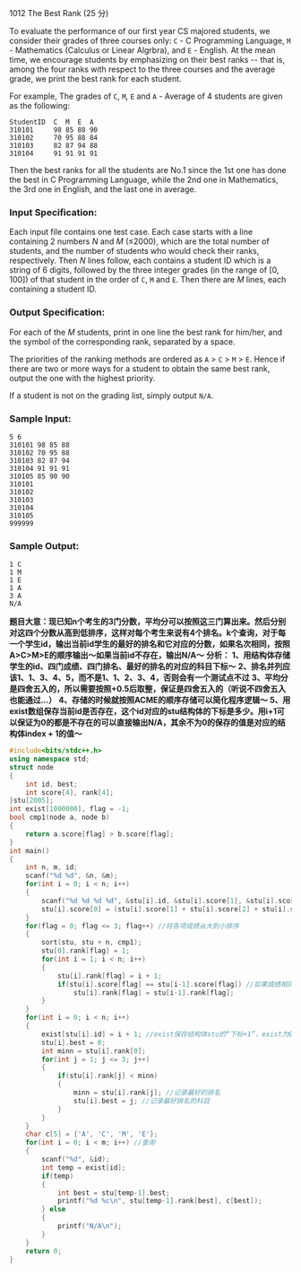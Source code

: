 1012 The Best Rank (25 分)

To evaluate the performance of our first year CS majored students, we consider their grades of three courses only: `C` - C Programming Language, `M` - Mathematics (Calculus or Linear Algrbra), and `E` - English. At the mean time, we encourage students by emphasizing on their best ranks -- that is, among the four ranks with respect to the three courses and the average grade, we print the best rank for each student.

For example, The grades of `C`, `M`, `E` and `A` - Average of 4 students are given as the following:

```
StudentID  C  M  E  A
310101     98 85 88 90
310102     70 95 88 84
310103     82 87 94 88
310104     91 91 91 91
```

Then the best ranks for all the students are No.1 since the 1st one has done the best in C Programming Language, while the 2nd one in Mathematics, the 3rd one in English, and the last one in average.

### Input Specification:

Each input file contains one test case. Each case starts with a line containing 2 numbers *N* and *M* (≤2000), which are the total number of students, and the number of students who would check their ranks, respectively. Then *N* lines follow, each contains a student ID which is a string of 6 digits, followed by the three integer grades (in the range of [0, 100]) of that student in the order of `C`, `M` and `E`. Then there are *M* lines, each containing a student ID.

### Output Specification:

For each of the *M* students, print in one line the best rank for him/her, and the symbol of the corresponding rank, separated by a space.

The priorities of the ranking methods are ordered as `A` > `C` > `M` > `E`. Hence if there are two or more ways for a student to obtain the same best rank, output the one with the highest priority.

If a student is not on the grading list, simply output `N/A`.

### Sample Input:

```in
5 6
310101 98 85 88
310102 70 95 88
310103 82 87 94
310104 91 91 91
310105 85 90 90
310101
310102
310103
310104
310105
999999
```

### Sample Output:

```out
1 C
1 M
1 E
1 A
3 A
N/A
```

**题目大意：现已知n个考生的3门分数，平均分可以按照这三门算出来。然后分别对这四个分数从高到低排序，这样对每个考生来说有4个排名。k个查询，对于每一个学生id，输出当前id学生的最好的排名和它对应的分数，如果名次相同，按照A>C>M>E的顺序输出～如果当前id不存在，输出N/A～**
**分析：**
**1、用结构体存储学生的id、四门成绩、四门排名、最好的排名的对应的科目下标～**
**2、排名并列应该1、1、3、4、5，而不是1、1、2、3、4，否则会有一个测试点不过**
**3、平均分是四舍五入的，所以需要按照+0.5后取整，保证是四舍五入的（听说不四舍五入也能通过…）**
**4、存储的时候就按照ACME的顺序存储可以简化程序逻辑～**
**5、用exist数组保存当前id是否存在，这个id对应的stu结构体的下标是多少。用i+1可以保证为0的都是不存在的可以直接输出N/A，其余不为0的保存的值是对应的结构体index + 1的值～**

```c++
#include<bits/stdc++.h>
using namespace std;
struct node
{
    int id, best;
    int score[4], rank[4];
}stu[2005];
int exist[1000000], flag = -1;
bool cmp1(node a, node b)
{
    return a.score[flag] > b.score[flag];
}
int main()
{
    int n, m, id;
    scanf("%d %d", &n, &m);
    for(int i = 0; i < n; i++)
    {
        scanf("%d %d %d %d", &stu[i].id, &stu[i].score[1], &stu[i].score[2], &stu[i].score[3]);
        stu[i].score[0] = (stu[i].score[1] + stu[i].score[2] + stu[i].score[3]) / 3.0 + 0.5; //四舍五入
    }
    for(flag = 0; flag <= 3; flag++) //将各项成绩从大到小排序
    {
        sort(stu, stu + n, cmp1);
        stu[0].rank[flag] = 1;
        for(int i = 1; i < n; i++) 
        {
            stu[i].rank[flag] = i + 1;
            if(stu[i].score[flag] == stu[i-1].score[flag]) //如果成绩相同，排名也相同
                stu[i].rank[flag] = stu[i-1].rank[flag];
        }
    }
    for(int i = 0; i < n; i++)
    {
        exist[stu[i].id] = i + 1; //exist保存结构体stu的“下标+1”，exist为0则不存在
        stu[i].best = 0;
        int minn = stu[i].rank[0];
        for(int j = 1; j <= 3; j++)
        {
            if(stu[i].rank[j] < minn)
            {
                minn = stu[i].rank[j]; //记录最好的排名
                stu[i].best = j; //记录最好排名的科目
            }
        }
    }
    char c[5] = {'A', 'C', 'M', 'E'};
    for(int i = 0; i < m; i++) //查询
    {
        scanf("%d", &id);
        int temp = exist[id];
        if(temp)
        {
            int best = stu[temp-1].best;
            printf("%d %c\n", stu[temp-1].rank[best], c[best]);
        } else
        {
            printf("N/A\n");
        }
    }
    return 0;
}
```

